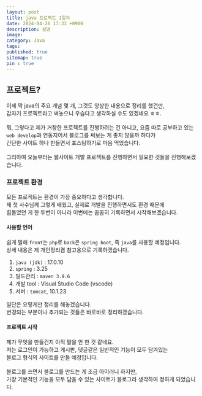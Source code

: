 ```yaml
---
layout: post
title: java 프로젝트 1일차
date: 2024-04-26 17:33 +0900
description: 설명
image:
category: Java
tags:
published: true
sitemap: true
pin : true
---
```

## 프로젝트?

이제 막 java의 주요 개념 몇 개, 그것도 앙상한 내용으로 정리를 했건만,   
갑자기 프로젝트라고 써놓으니 우습다고 생각하실 수도 있겠네요 ㅎㅎ.   
<br/>
뭐, 그렇다고 제가 거창한 프로젝트를 진행하려는 건 아니고, 요즘 따로 공부하고 있는   
`web develop`과 연동지어서 블로그를 써보는 게 좋지 않을까 하다가   
간단한 사이트 하나 만들면서 포스팅하기로 마음 먹었습니다.   
<br/>
그리하여 오늘부터는 웹사이트 개발 프로젝트를 진행하면서 필요한 것들을 진행해보겠습니다.   

### 프로젝트 환경

모든 프로젝트는 환경이 가장 중요하다고 생각합니다.   
제 첫 사수님께 그렇게 배웠고, 실제로 개발을 진행하면서도 환경 때문에   
힘들었던 게 한 두번이 아니라 이번에는 꼼꼼히 기록하면서 시작해보겠습니다.   

#### 사용할 언어

쉽게 말해 `front`는 `php`로 `back`은 `spring boot`, 즉 `java`를 사용할 예정입니다.   
상세 내용은 제 개인정리겸 참고용으로 기록하겠습니다.   

1. `java (jdk)` : 17.0.10
1. `spring` : 3.25
1. 빌드관리 : `maven 3.9.6`
1. 개발 tool : Visual Studio Code (vscode)
1. 서버 : `tomcat`, 10.1.23

일단은 요렇게만 정리를 해놓겠습니다.   
변경되는 부분이나 추가되는 것들은 바로바로 정리하겠습니다.   

#### 프로젝트 시작
제가 무엇을 만들건지 아직 말을 안 한 것 같네요.   
저는 로그인이 가능하고 게시판, 댓글같은 일반적인 기능이 모두 담겨있는   
블로그 형식의 사이트를 만들 예정입니다.   
<br/>
블로그를 쓰면서 블로그를 만드는 게 조금 아이러니 하지만,   
가장 기본적인 기능을 모두 담을 수 있는 사이트가 블로그라 생각하여 정하게 되었습니다. 